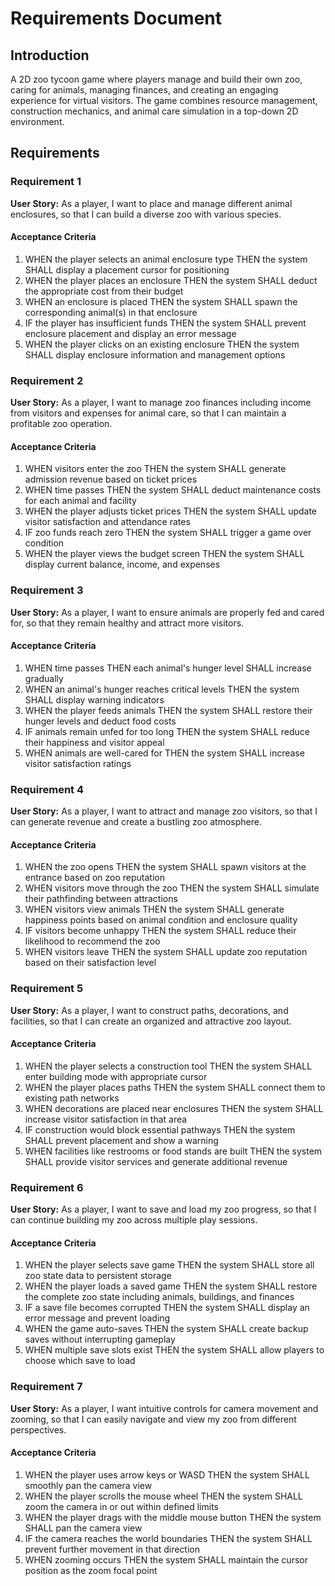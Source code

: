 # Requirements Document

## Introduction

A 2D zoo tycoon game where players manage and build their own zoo, caring for animals, managing finances, and creating an engaging experience for virtual visitors. The game combines resource management, construction mechanics, and animal care simulation in a top-down 2D environment.

## Requirements

### Requirement 1

**User Story:** As a player, I want to place and manage different animal enclosures, so that I can build a diverse zoo with various species.

#### Acceptance Criteria

1. WHEN the player selects an animal enclosure type THEN the system SHALL display a placement cursor for positioning
2. WHEN the player places an enclosure THEN the system SHALL deduct the appropriate cost from their budget
3. WHEN an enclosure is placed THEN the system SHALL spawn the corresponding animal(s) in that enclosure
4. IF the player has insufficient funds THEN the system SHALL prevent enclosure placement and display an error message
5. WHEN the player clicks on an existing enclosure THEN the system SHALL display enclosure information and management options

### Requirement 2

**User Story:** As a player, I want to manage zoo finances including income from visitors and expenses for animal care, so that I can maintain a profitable zoo operation.

#### Acceptance Criteria

1. WHEN visitors enter the zoo THEN the system SHALL generate admission revenue based on ticket prices
2. WHEN time passes THEN the system SHALL deduct maintenance costs for each animal and facility
3. WHEN the player adjusts ticket prices THEN the system SHALL update visitor satisfaction and attendance rates
4. IF zoo funds reach zero THEN the system SHALL trigger a game over condition
5. WHEN the player views the budget screen THEN the system SHALL display current balance, income, and expenses

### Requirement 3

**User Story:** As a player, I want to ensure animals are properly fed and cared for, so that they remain healthy and attract more visitors.

#### Acceptance Criteria

1. WHEN time passes THEN each animal's hunger level SHALL increase gradually
2. WHEN an animal's hunger reaches critical levels THEN the system SHALL display warning indicators
3. WHEN the player feeds animals THEN the system SHALL restore their hunger levels and deduct food costs
4. IF animals remain unfed for too long THEN the system SHALL reduce their happiness and visitor appeal
5. WHEN animals are well-cared for THEN the system SHALL increase visitor satisfaction ratings

### Requirement 4

**User Story:** As a player, I want to attract and manage zoo visitors, so that I can generate revenue and create a bustling zoo atmosphere.

#### Acceptance Criteria

1. WHEN the zoo opens THEN the system SHALL spawn visitors at the entrance based on zoo reputation
2. WHEN visitors move through the zoo THEN the system SHALL simulate their pathfinding between attractions
3. WHEN visitors view animals THEN the system SHALL generate happiness points based on animal condition and enclosure quality
4. IF visitors become unhappy THEN the system SHALL reduce their likelihood to recommend the zoo
5. WHEN visitors leave THEN the system SHALL update zoo reputation based on their satisfaction level

### Requirement 5

**User Story:** As a player, I want to construct paths, decorations, and facilities, so that I can create an organized and attractive zoo layout.

#### Acceptance Criteria

1. WHEN the player selects a construction tool THEN the system SHALL enter building mode with appropriate cursor
2. WHEN the player places paths THEN the system SHALL connect them to existing path networks
3. WHEN decorations are placed near enclosures THEN the system SHALL increase visitor satisfaction in that area
4. IF construction would block essential pathways THEN the system SHALL prevent placement and show a warning
5. WHEN facilities like restrooms or food stands are built THEN the system SHALL provide visitor services and generate additional revenue

### Requirement 6

**User Story:** As a player, I want to save and load my zoo progress, so that I can continue building my zoo across multiple play sessions.

#### Acceptance Criteria

1. WHEN the player selects save game THEN the system SHALL store all zoo state data to persistent storage
2. WHEN the player loads a saved game THEN the system SHALL restore the complete zoo state including animals, buildings, and finances
3. IF a save file becomes corrupted THEN the system SHALL display an error message and prevent loading
4. WHEN the game auto-saves THEN the system SHALL create backup saves without interrupting gameplay
5. WHEN multiple save slots exist THEN the system SHALL allow players to choose which save to load

### Requirement 7

**User Story:** As a player, I want intuitive controls for camera movement and zooming, so that I can easily navigate and view my zoo from different perspectives.

#### Acceptance Criteria

1. WHEN the player uses arrow keys or WASD THEN the system SHALL smoothly pan the camera view
2. WHEN the player scrolls the mouse wheel THEN the system SHALL zoom the camera in or out within defined limits
3. WHEN the player drags with the middle mouse button THEN the system SHALL pan the camera view
4. IF the camera reaches the world boundaries THEN the system SHALL prevent further movement in that direction
5. WHEN zooming occurs THEN the system SHALL maintain the cursor position as the zoom focal point